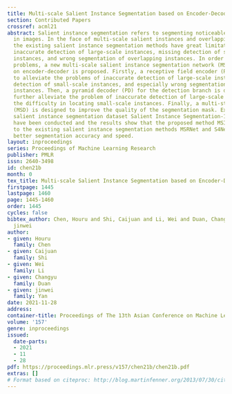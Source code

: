 ```yaml
---
title: Multi-scale Salient Instance Segmentation based on Encoder-Decoder
section: Contributed Papers
crossref: acml21
abstract: Salient instance segmentation refers to segmenting noticeable instance objects
  in images. In the face of multi-scale salient instances and overlapping instances,
  the existing salient instance segmentation methods have great limitations including
  inaccurate detection of large-scale instances, missing detection of small-scale
  instances, and wrong segmentation of overlapping instances. In order to solve these
  problems, a new multi-scale salient instance segmentation network (MSISNet) based
  on encoder-decoder is proposed. Firstly, a receptive field encoder (RFE) is designed
  to alleviate the problems of inaccurate detection of large-scale instances, missing
  detection of small-scale instances, and especially wrong segmentation of overlapping
  instances. Then, a pyramid decoder (PD) for the detection branch is designed to
  further alleviate the problem of inaccurate detection of large-scale instances and
  the difficulty in locating small-scale instances. Finally, a multi-stage decoder
  (MSD) is designed to improve the quality of the segmentation mask. Experiments on
  salient instance segmentation dataset Salient Instance Segmentation-1K (SIS-1K)
  have been conducted and the results show that the proposed method MSISNet is superior
  to the existing salient instance segmentation methods MSRNet and S4Net, and achieves
  better segmentation accuracy and speed.
layout: inproceedings
series: Proceedings of Machine Learning Research
publisher: PMLR
issn: 2640-3498
id: chen21b
month: 0
tex_title: Multi-scale Salient Instance Segmentation based on Encoder-Decoder
firstpage: 1445
lastpage: 1460
page: 1445-1460
order: 1445
cycles: false
bibtex_author: Chen, Houru and Shi, Caijuan and Li, Wei and Duan, Changyu and Yan,
  jinwei
author:
- given: Houru
  family: Chen
- given: Caijuan
  family: Shi
- given: Wei
  family: Li
- given: Changyu
  family: Duan
- given: jinwei
  family: Yan
date: 2021-11-28
address:
container-title: Proceedings of The 13th Asian Conference on Machine Learning
volume: '157'
genre: inproceedings
issued:
  date-parts:
  - 2021
  - 11
  - 28
pdf: https://proceedings.mlr.press/v157/chen21b/chen21b.pdf
extras: []
# Format based on citeproc: http://blog.martinfenner.org/2013/07/30/citeproc-yaml-for-bibliographies/
---
```

